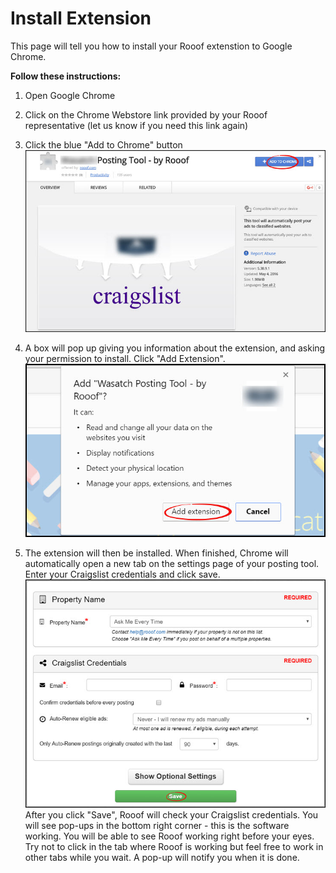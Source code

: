 # Install Extension
This page will tell you how to install your Rooof extenstion to Google Chrome.

**Follow these instructions:**
1. Open Google Chrome
2. Click on the Chrome Webstore link provided by your Rooof representative (let us know if you need this link again)
3. Click the blue "Add to Chrome" button
![](install1.jpg)<br>

4. A box will pop up giving you information about the extension, and asking your permission to install. Click "Add Extension".
![](install2.jpg)<br>

5. The extension will then be installed. When finished, Chrome will automatically open a new tab on the settings page of your posting tool. Enter your Craigslist credentials and click save.
![](install3.jpg)
After you click "Save", Rooof will check your Craigslist credentials. You will see pop-ups in the bottom right corner - this is the software working. You will be able to see Rooof working right before your eyes. Try not to click in the tab where Rooof is working but feel free to work in other tabs while you wait. A pop-up will notify you when it is done.


